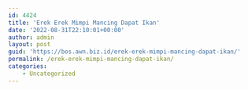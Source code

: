 ```yaml
---
id: 4424
title: 'Erek Erek Mimpi Mancing Dapat Ikan'
date: '2022-08-31T22:10:01+00:00'
author: admin
layout: post
guid: 'https://bos.awn.biz.id/erek-erek-mimpi-mancing-dapat-ikan/'
permalink: /erek-erek-mimpi-mancing-dapat-ikan/
categories:
    - Uncategorized
---
```



